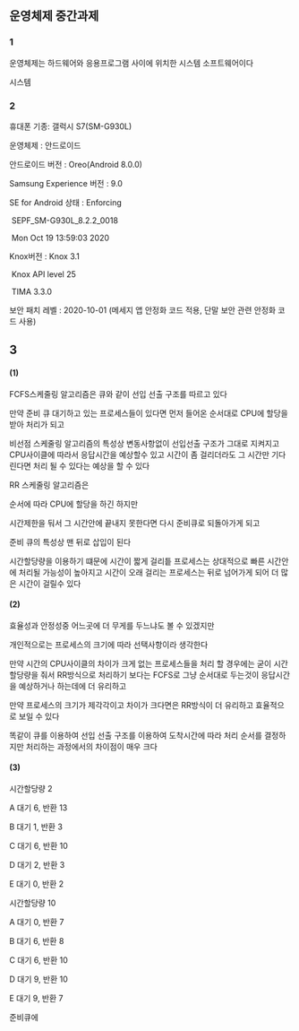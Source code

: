 ## 운영체제 중간과제

### 1

운영체제는 하드웨어와 응용프로그램 사이에 위치한 시스템 소프트웨어이다

시스템

### 2

휴대폰 기종: 갤럭시 S7(SM-G930L)

운영체제 : 안드로이드

안드로이드 버전 : Oreo(Android 8.0.0)

Samsung Experience 버전 :  9.0

SE for Android 상태 : Enforcing

​									SEPF_SM-G930L_8.2.2_0018

​										Mon Oct 19 13:59:03 2020

Knox버전 : Knox 3.1

​					Knox API level 25

​					TIMA 3.3.0

보안 패치 레벨 : 2020-10-01 (메세지 앱 안정화 코드 적용, 단말 보안 관련 안정화 코드 사용)

## 3

#### (1)

FCFS스케줄링 알고리즘은 큐와 같이 선입 선출 구조를 따르고 있다

만약 준비 큐 대기하고 있는 프로세스들이 있다면 먼저 들어온 순서대로 CPU에 할당을 받아 처리가 되고

비선점 스케줄링 알고리즘의 특성상 변동사항없이 선입선출 구조가 그대로 지켜지고 CPU사이클에 따라서 응답시간을 예상할수 있고 시간이 좀 걸리더라도 그 시간만 기다린다면 처리 될 수 있다는 예상을 할 수 있다

RR 스케줄링 알고리즘은

순서에 따라 CPU에 할당을 하긴 하지만 

시간제한을 둬서 그 시간안에 끝내지 못한다면 다시 준비큐로 되돌아가게 되고

준비 큐의 특성상 맨 뒤로 삽입이 된다

시간할당량을 이용하기 떄문에 시간이 짧게 걸리틑 프로세스는 상대적으로 빠른 시간안에 처리될 가능성이 높아지고 시간이 오래 걸리는 프로세스는 뒤로 넘어가게 되어 더 많은 시간이 걸릴수 있다

#### (2)

효율성과 안정성중 어느곳에 더 무게를 두느냐도 볼 수 있겠지만

개인적으로는 프로세스의 크기에 따라 선택사항이라 생각한다

만약 시간의 CPU사이클의 차이가 크게 없는 프로세스들을 처리 할 경우에는 굳이 시간 할당량을 줘서 RR방식으로 처리하기 보다는 FCFS로 그냥 순서대로 두는것이 응답시간을 예상하거나 하는데에 더 유리하고

만약 프로세스의 크기가 제각각이고 차이가 크다면은 RR방식이 더 유리하고 효율적으로 보일 수 있다

똑같이 큐를 이용하여 선입 선출 구조를 이용하여  도착시간에 따라 처리 순서를 결정하지만 처리하는 과정에서의 차이점이 매우 크다

#### (3)

시간할당량 2

A 대기 6, 반환 13

B 대기 1, 반환 3

C 대기 6, 반환 10

D 대기 2, 반환 3

E 대기 0, 반환 2

시간할당량 10

A 대기 0, 반환 7

B 대기 6, 반환 8

C 대기 6, 반환 10

D 대기 9, 반환 10

E 대기 9, 반환 7

준비큐에

